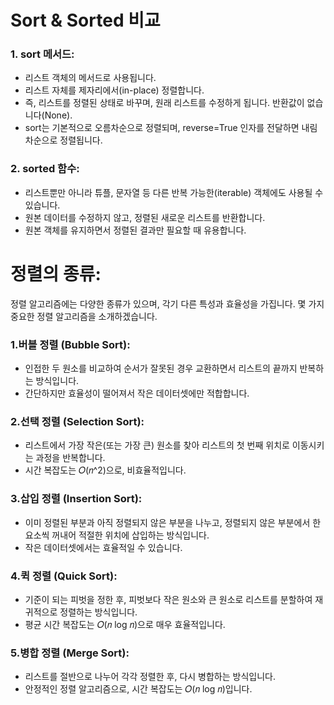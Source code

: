 # Sort & Sorted 비교
### 1. sort 메서드:
 - 리스트 객체의 메서드로 사용됩니다.
 - 리스트 자체를 제자리에서(in-place) 정렬합니다. 
 - 즉, 리스트를 정렬된 상태로 바꾸며, 원래 리스트를 수정하게 됩니다. 반환값이 없습니다(None).
 - sort는 기본적으로 오름차순으로 정렬되며, reverse=True 인자를 전달하면 내림차순으로 정렬됩니다.
### 2. sorted 함수:
 - 리스트뿐만 아니라 튜플, 문자열 등 다른 반복 가능한(iterable) 객체에도 사용될 수 있습니다.
 - 원본 데이터를 수정하지 않고, 정렬된 새로운 리스트를 반환합니다.
 - 원본 객체를 유지하면서 정렬된 결과만 필요할 때 유용합니다.

# 정렬의 종류:
정렬 알고리즘에는 다양한 종류가 있으며, 각기 다른 특성과 효율성을 가집니다. 몇 가지 중요한 정렬 알고리즘을 소개하겠습니다.

### 1.버블 정렬 (Bubble Sort):
 - 인접한 두 원소를 비교하여 순서가 잘못된 경우 교환하면서 리스트의 끝까지 반복하는 방식입니다.
 - 간단하지만 효율성이 떨어져서 작은 데이터셋에만 적합합니다.
### 2.선택 정렬 (Selection Sort):
 - 리스트에서 가장 작은(또는 가장 큰) 원소를 찾아 리스트의 첫 번째 위치로 이동시키는 과정을 반복합니다.
 - 시간 복잡도는 𝑂(𝑛^2)으로, 비효율적입니다.
### 3.삽입 정렬 (Insertion Sort):
 - 이미 정렬된 부분과 아직 정렬되지 않은 부분을 나누고, 정렬되지 않은 부분에서 한 요소씩 꺼내어 적절한 위치에 삽입하는 방식입니다.
 - 작은 데이터셋에서는 효율적일 수 있습니다.
### 4.퀵 정렬 (Quick Sort):
 - 기준이 되는 피벗을 정한 후, 피벗보다 작은 원소와 큰 원소로 리스트를 분할하여 재귀적으로 정렬하는 방식입니다.
 - 평균 시간 복잡도는 𝑂(𝑛 log 𝑛)으로 매우 효율적입니다.
### 5.병합 정렬 (Merge Sort):
 - 리스트를 절반으로 나누어 각각 정렬한 후, 다시 병합하는 방식입니다.
 - 안정적인 정렬 알고리즘으로, 시간 복잡도는 𝑂(𝑛 log 𝑛)입니다.

